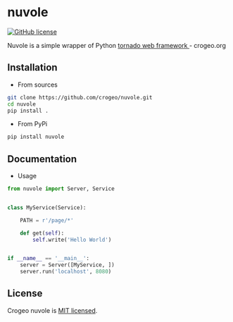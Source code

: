 # nuvole
[![GitHub license](https://img.shields.io/badge/license-MIT-blue.svg)](https://github.com/crogeo/nuvole/blob/master/LICENSE)

Nuvole is a simple wrapper of Python [tornado web framework ](https://www.tornadoweb.org)  - crogeo.org

## Installation
- From sources
```bash
git clone https://github.com/crogeo/nuvole.git
cd nuvole
pip install .
```
- From PyPi
```bash
pip install nuvole
```

## Documentation

- Usage
```python
from nuvole import Server, Service


class MyService(Service):

    PATH = r'/page/*'

    def get(self):
        self.write('Hello World')


if __name__ == '__main__':
    server = Server([MyService, ])
    server.run('localhost', 8080)
```


## License
Crogeo nuvole is [MIT licensed](./LICENSE).
